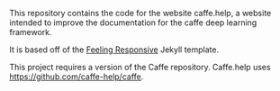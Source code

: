 
This repository contains the code for the website caffe.help, a website
intended to improve the documentation for the caffe deep learning framework.

It is based off of the
[Feeling Responsive](https://github.com/Phlow/feeling-responsive/)
Jekyll template.

This project requires a version of the Caffe repository. Caffe.help uses https://github.com/caffe-help/caffe.
